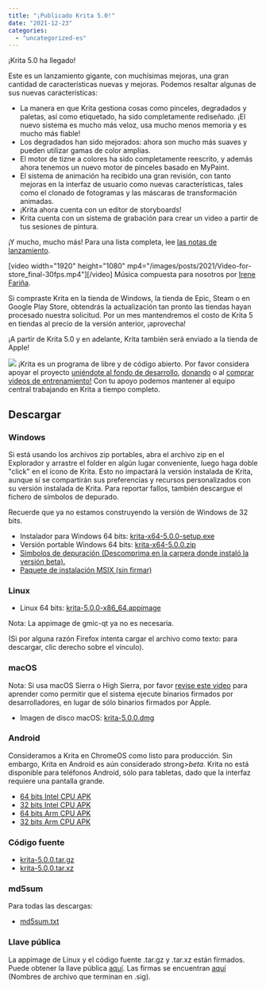 ```yaml
---
title: "¡Publicado Krita 5.0!"
date: "2021-12-23"
categories: 
  - "uncategorized-es"
---
```


¡Krita 5.0 ha llegado!

Este es un lanzamiento gigante, con muchísimas mejoras, una gran cantidad de características nuevas y mejoras. Podemos resaltar algunas de sus nuevas características:

- La manera en que Krita gestiona cosas como pinceles, degradados y paletas, así como etiquetado, ha sido completamente rediseñado. ¡El nuevo sistema es mucho más veloz, usa mucho menos memoria y es mucho más fiable!
- Los degradados han sido mejorados: ahora son mucho más suaves y pueden utilizar gamas de color amplias.
- El motor de tizne a colores ha sido completamente reescrito, y además ahora tenemos un nuevo motor de pinceles basado en MyPaint.
- El sistema de animación ha recibido una gran revisión, con tanto mejoras en la interfaz de usuario como nuevas características, tales como el clonado de fotogramas y las máscaras de transformación animadas.
- ¡Krita ahora cuenta con un editor de storyboards!
- Krita cuenta con un sistema de grabación para crear un video a partir de tus sesiones de pintura.

¡Y mucho, mucho más! Para una lista completa, lee [las notas de lanzamiento](https://krita.org/es/krita-5-0-notas-de-lanzamiento/).

\[video width="1920" height="1080" mp4="/images/posts/2021/Video-for-store_final-30fps.mp4"\]\[/video\] Música compuesta para nosotros por [Irene Fariña](https://www.instagram.com/irerakmusic/).

Si compraste Krita en la tienda de Windows, la tienda de Epic, Steam o en Google Play Store, obtendrás la actualización tan pronto las tiendas hayan procesado nuestra solicitud. Por un mes mantendremos el costo de Krita 5 en tiendas al precio de la versión anterior, ¡aprovecha!

¡A partir de Krita 5.0 y en adelante, Krita también será enviado a la tienda de Apple!

![](/images/posts/2021/2021-11-16_kiki-piggy-bank_krita5.png) ¡Krita es un programa de libre y de código abierto. Por favor considera apoyar el proyecto [uniéndote al fondo de desarrollo](https://fund.krita.org), [donando](https://krita.org/es/apoyanos/donaciones/) o al [comprar videos de entrenamiento!](https://krita.org/en/shop/) Con tu apoyo podemos mantener al equipo central trabajando en Krita a tiempo completo.

## Descargar

### Windows

Si está usando los archivos zip portables, abra el archivo zip en el Explorador y arrastre el folder en algún lugar conveniente, luego haga doble "click" en el ícono de Krita. Esto no impactará la versión instalada de Krita, aunque sí se compartirán sus preferencias y recursos personalizados con su versión instalada de Krita. Para reportar fallos, también descargue el fichero de símbolos de depurado.

Recuerde que ya no estamos construyendo la versión de Windows de 32 bits.

- Instalador para Windows 64 bits: [krita-x64-5.0.0-setup.exe](https://download.kde.org/stable/krita/5.0.0/krita-x64-5.0.0-setup.exe)
- Versión portable Windows 64 bits: [krita-x64-5.0.0.zip](https://download.kde.org/stable/krita/5.0.0/krita-x64-5.0.0.zip)
- [Símbolos de depuración (Descomprima en la carpera donde instaló la versión beta).](https://download.kde.org/stable/krita/5.0.0/krita-x64-5.0.0-dbg.zip)
- [Paquete de instalación MSIX (sin firmar)]("https://download.kde.org/ustable/krita/5.0.0/krita-x64-5.0.0-unsigned.msix)

### Linux

- Linux 64 bits: [krita-5.0.0-x86_64.appimage](https://download.kde.org/stable/krita/5.0.0/krita-5.0.0-x86_64.appimage)

Nota: La appimage de gmic-qt ya no es necesaria.

(Si por alguna razón Firefox intenta cargar el archivo como texto: para descargar, clic derecho sobre el vínculo).

### macOS

Nota: Si usa macOS Sierra o High Sierra, por favor [revise este video](https://www.youtube.com/watch?v=3py0kgq95Hk) para aprender como permitir que el sistema ejecute binarios firmados por desarrolladores, en lugar de sólo binarios firmados por Apple.

- Imagen de disco macOS: [krita-5.0.0.dmg](https://download.kde.org/stable/krita/5.0.0/krita-5.0.0.dmg)

### Android

Consideramos a Krita en ChromeOS como listo para producción. Sin embargo, Krita en Android es aún considerado strong>_beta_. Krita no está disponible para teléfonos Android, sólo para tabletas, dado que la interfaz requiere una pantalla grande.

- [64 bits Intel CPU APK](https://download.kde.org/stable/krita/5.0.0/krita-x86_64-5.0.0-release-signed.apk)
- [32 bits Intel CPU APK](https://download.kde.org/stable/krita/5.0.0/krita-x86-5.0.0-release-signed.apk)
- [64 bits Arm CPU APK](https://download.kde.org/stable/krita/5.0.0/krita-arm64-v8a-5.0.0-release-signed.apk)
- [32 bits Arm CPU APK](https://download.kde.org/stable/krita/5.0.0/krita-armeabi-v7a-5.0.0-release-signed.apk)

### Código fuente

- [krita-5.0.0.tar.gz](https://download.kde.org/stable/krita/5.0.0/krita-5.0.0.tar.gz)
- [krita-5.0.0.tar.xz](https://download.kde.org/stable/krita/5.0.0/krita-5.0.0.tar.xz)

### md5sum

Para todas las descargas:

- [md5sum.txt](https://download.kde.org/stable/krita/5.0.0/md5sum.txt)

### Llave pública

La appimage de Linux y el código fuente .tar.gz y .tar.xz están firmados. Puede obtener la llave pública [aquí](https://files.kde.org/krita/4DA79EDA231C852B). Las firmas se encuentran [aquí](https://download.kde.org/stable/krita/5.0.0/) (Nombres de archivo que terminan en .sig).
